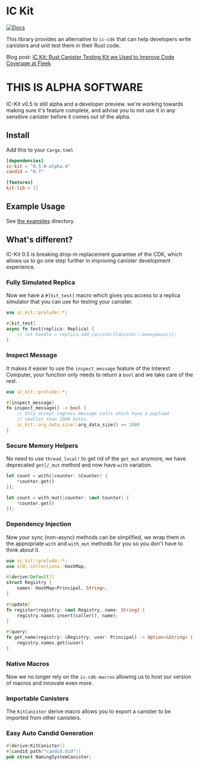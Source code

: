 # IC Kit

[![Docs](https://docs.rs/ic-kit/badge.svg)](https://docs.rs/ic-kit)

This library provides an alternative to `ic-cdk` that can help developers write canisters
and unit test them in their Rust code.

Blog post: [IC Kit: Rust Canister Testing Kit we Used to Improve Code Coverage at Fleek](https://blog.fleek.co/posts/ickit-rust-canister-testing)

# THIS IS ALPHA SOFTWARE

IC-Kit v0.5 is still alpha and a developer preview. we're working towards making sure it's feature complete, and advise
you to not use it in any sensitive canister before it comes out of the alpha.

## Install

Add this to your `Cargo.toml`

```toml
[dependencies]
ic-kit = "0.5.0-alpha.4"
candid = "0.7"

[features]
kit-lib = []
```

## Example Usage

See [the examples](./examples) directory.

## What's different?

IC-Kit 0.5 is breaking drop-in replacement guarantee of the CDK, which allows us to go one step further in improving
canister development experience.

### Fully Simulated Replica

Now we have a `#[kit_test]` macro which gives you access to a replica simulator that you can use for testing your
canister.

```rust
use ic_kit::prelude::*;

#[kit_test]
async fn test(replica: Replica) {
    // let handle = replica.add_canister(Canister::anonymous());
}
```

### Inspect Message

It makes it easier to use the `inspect_message` feature of the Interest Computer, your function only
needs to return a `bool` and we take care of the rest.

```rust
use ic_kit::prelude::*;

#[inspect_message]
fn inspect_message() -> bool {
    // Only accept ingress message calls which have a payload
    // smaller than 1000 bytes.
    ic_kit::arg_data_size::arg_data_size() <= 1000
}
```

### Secure Memory Helpers

No need to use `thread_local!` to get rid of the `get_mut` anymore, we have deprecated `get[/_mut` method
and now have `with` variation.

```rust
let count = with(|counter: &Counter| {
    *counter.get()
});

let count = with_mut(|counter: &mut Counter| {
    *counter.get()
});
```

### Dependency Injection

Now your sync (non-async) methods can be simplified, we wrap them in the appropriate `with` and `with_mut` methods for you
so you don't have to think about it.

```rust
use ic_kit::prelude::*;
use std::collections::HashMap;

#[derive(Default)]
struct Registry {
    names: HashMap<Principal, String>,
}

#[update]
fn register(registry: &mut Registry, name: String) {
    registry.names.insert(caller(), name);
}

#[query]
fn get_name(registry: &Registry, user: Principal) -> Option<&String> {
    registry.names.get(&user)
}
```

### Native Macros

Now we no longer rely on the `ic-cdk-macros` allowing us to host our version of macros and innovate even more. 

### Importable Canisters

The `KitCanister` derive macro allows you to export a canister to be imported from other canisters.

### Easy Auto Candid Generation

```rust
#[derive(KitCanister)]
#[candid_path("candid.did")]
pub struct NamingSystemCanister;
```

